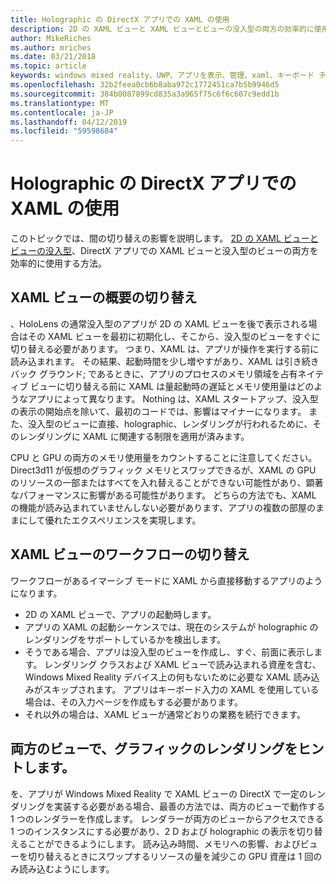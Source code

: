 ```yaml
---
title: Holographic の DirectX アプリでの XAML の使用
description: 2D の XAML ビューと XAML ビューとビューの没入型の両方の効率的に使用する方法と、DirectX アプリで没入型のビューの切り替えの影響について説明します。
author: MikeRiches
ms.author: mriches
ms.date: 03/21/2018
ms.topic: article
keywords: windows mixed reality、UWP、アプリを表示、管理、xaml、キーボード チュートリアルでは、DirectX
ms.openlocfilehash: 32b2feea0cb6b8aba972c1772451ca7b5b9946d5
ms.sourcegitcommit: 384b0087899cd835a3a965f75c6f6c607c9edd1b
ms.translationtype: MT
ms.contentlocale: ja-JP
ms.lasthandoff: 04/12/2019
ms.locfileid: "59598684"
---
```

# <a name="using-xaml-with-holographic-directx-apps"></a>Holographic の DirectX アプリでの XAML の使用

このトピックでは、間の切り替えの影響を説明します。 [2D の XAML ビューとビューの没入型](app-views.md)、DirectX アプリでの XAML ビューと没入型のビューの両方を効率的に使用する方法。

## <a name="xaml-view-switching-overview"></a>XAML ビューの概要の切り替え

、HoloLens の通常没入型のアプリが 2D の XAML ビューを後で表示される場合はその XAML ビューを最初に初期化し、そこから、没入型のビューをすぐに切り替える必要があります。 つまり、XAML は、アプリが操作を実行する前に読み込まれます。 その結果、起動時間を少し増やすがあり、XAML は引き続きバック グラウンド; であるときに、アプリのプロセスのメモリ領域を占有ネイティブ ビューに切り替える前に XAML は量起動時の遅延とメモリ使用量はどのようなアプリによって異なります。 Nothing は、XAML スタートアップ、没入型の表示の開始点を除いて、最初のコードでは、影響はマイナーになります。 また、没入型のビューに直接、holographic、レンダリングが行われるために、そのレンダリングに XAML に関連する制限を適用が済みます。

CPU と GPU の両方のメモリ使用量をカウントすることに注意してください。 Direct3d11 が仮想のグラフィック メモリとスワップできるが、XAML の GPU のリソースの一部またはすべてを入れ替えることができない可能性があり、顕著なパフォーマンスに影響がある可能性があります。 どちらの方法でも、XAML の機能が読み込まれていませんしない必要があります、アプリの複数の部屋のままにして優れたエクスペリエンスを実現します。

## <a name="xaml-view-switching-workflow"></a>XAML ビューのワークフローの切り替え

ワークフローがあるイマーシブ モードに XAML から直接移動するアプリのようになります。
* 2D の XAML ビューで、アプリの起動時します。
* アプリの XAML の起動シーケンスでは、現在のシステムが holographic のレンダリングをサポートしているかを検出します。
* そうである場合、アプリは没入型のビューを作成し、すぐ、前面に表示します。 レンダリング クラスおよび XAML ビューで読み込まれる資産を含む、Windows Mixed Reality デバイス上の何もないために必要な XAML 読み込みがスキップされます。 アプリはキーボード入力の XAML を使用している場合は、その入力ページを作成もする必要があります。
* それ以外の場合は、XAML ビューが通常どおりの業務を続行できます。

## <a name="tip-for-rendering-graphics-across-both-views"></a>両方のビューで、グラフィックのレンダリングをヒントします。

を、アプリが Windows Mixed Reality で XAML ビューの DirectX で一定のレンダリングを実装する必要がある場合、最善の方法では、両方のビューで動作する 1 つのレンダラーを作成します。 レンダラーが両方のビューからアクセスできる 1 つのインスタンスにする必要があり、2 D および holographic の表示を切り替えることができるようにします。 読み込み時間、メモリへの影響、およびビューを切り替えるときにスワップするリソースの量を減少この GPU 資産は 1 回のみ読み込むようにします。
